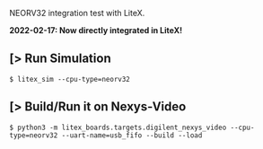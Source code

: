 NEORV32 integration test with LiteX.

**2022-02-17: Now directly integrated in LiteX!**

[> Run Simulation
-----------------
````
$ litex_sim --cpu-type=neorv32
````

[> Build/Run it on Nexys-Video
------------------------------
````
$ python3 -m litex_boards.targets.digilent_nexys_video --cpu-type=neorv32 --uart-name=usb_fifo --build --load
````
